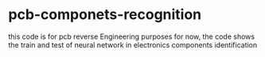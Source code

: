 # pcb-componets-recognition

this code is for pcb reverse Engineering  purposes
for now, the code shows the train and test of neural network     in electronics components identification  
